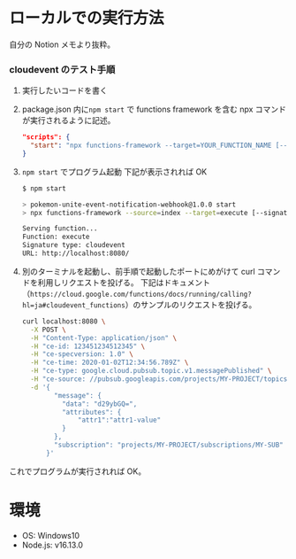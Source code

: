# ローカルでの実行方法

自分の Notion メモより抜粋。

### cloudevent のテスト手順

1. 実行したいコードを書く
2. package.json 内に`npm start` で functions framework を含む npx コマンドが実行されるように記述。

   ```json
   "scripts": {
     "start": "npx functions-framework --target=YOUR_FUNCTION_NAME [--signature-type=YOUR_SIGNATURE_TYPE]"
   }
   ```

3. `npm start` でプログラム起動
   下記が表示されれば OK

   ```bash
   $ npm start

   > pokemon-unite-event-notification-webhook@1.0.0 start
   > npx functions-framework --source=index --target=execute [--signature-type=cloudevent ]

   Serving function...
   Function: execute
   Signature type: cloudevent
   URL: http://localhost:8080/
   ```

4. 別のターミナルを起動し、前手順で起動したポートにめがけて curl コマンドを利用しリクエストを投げる。
   下記はドキュメント（`https://cloud.google.com/functions/docs/running/calling?hl=ja#cloudevent_functions`）のサンプルのリクエストを投げる。

   ```bash
   curl localhost:8080 \
     -X POST \
     -H "Content-Type: application/json" \
     -H "ce-id: 123451234512345" \
     -H "ce-specversion: 1.0" \
     -H "ce-time: 2020-01-02T12:34:56.789Z" \
     -H "ce-type: google.cloud.pubsub.topic.v1.messagePublished" \
     -H "ce-source: //pubsub.googleapis.com/projects/MY-PROJECT/topics/MY-TOPIC" \
     -d '{
           "message": {
             "data": "d29ybGQ=",
             "attributes": {
                 "attr1":"attr1-value"
             }
           },
           "subscription": "projects/MY-PROJECT/subscriptions/MY-SUB"
         }'
   ```

これでプログラムが実行されれば OK。

# 環境

- OS: Windows10
- Node.js: v16.13.0
